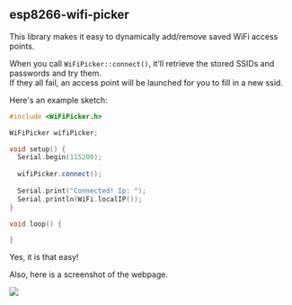 esp8266-wifi-picker
-

This library makes it easy to dynamically add/remove saved WiFi access points.

When you call `WiFiPicker::connect()`, it'll retrieve the stored SSIDs and passwords and try them.  
If they all fail, an access point will be launched for you to fill in a new ssid.


Here's an example sketch:
```cpp
#include <WiFiPicker.h>

WiFiPicker wifiPicker;

void setup() {
  Serial.begin(115200);
  
  wifiPicker.connect();
	
  Serial.print("Connected! Ip: ");
  Serial.println(WiFi.localIP());
}

void loop() {

}
```
Yes, it is that easy!

Also, here is a screenshot of the webpage.

![](https://hailey.please-fuck.me/gwsmjp.png)
